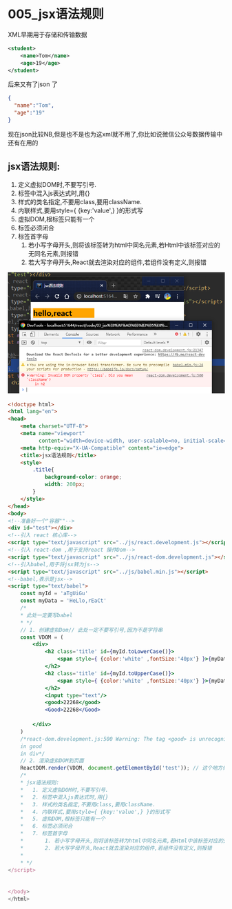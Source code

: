 # 005_jsx语法规则

XML早期用于存储和传输数据

```xml
<student>
    <name>Tom</name>
    <age>19</age>
</student>
```

后来又有了json 了

```json
{
  "name":"Tom",
  "age":"19"
}
```

现在json比较NB,但是也不是也为这xml就不用了,你比如说微信公众号数据传输中还有在用的

    
## jsx语法规则:
1. 定义虚拟DOM时,不要写引号.
2. 标签中混入js表达式时,用{}
3. 样式的类名指定,不要用class,要用className.
4. 内联样式,要用style={ {key:'value',} }的形式写
5. 虚拟DOM,根标签只能有一个
6. 标签必须闭合
7. 标签首字母
    1. 若小写字母开头,则将该标签转为html中同名元素,若Html中该标签对应的无同名元素,则报错
    2. 若大写字母开头,React就去渲染对应的组件,若组件没有定义,则报错

![image-20210309093047913](img/image-20210309093047913.png)

```html
<!doctype html>
<html lang="en">
<head>
    <meta charset="UTF-8">
    <meta name="viewport"
          content="width=device-width, user-scalable=no, initial-scale=1.0, maximum-scale=1.0, minimum-scale=1.0">
    <meta http-equiv="X-UA-Compatible" content="ie=edge">
    <title>jsx语法规则</title>
    <style>
        .title{
            background-color: orange;
            width: 200px;
        }
    </style>
</head>
<body>
<!--准备好一个"容器""-->
<div id="test"></div>
<!--引入 react 核心库-->
<script type="text/javascript" src="../js/react.development.js"></script>
<!--引入 react-dom ,用于支持react 操作Dom-->
<script type="text/javascript" src="../js/react-dom.development.js"></script>
<!--引入babel,用于将jsx转为js-->
<script type="text/javascript" src="../js/babel.min.js"></script>
<!--babel,表示是jsx-->
<script type="text/babel">
    const myId = 'aTgUiGu'
    const myData = 'HeLlo,rEaCt'
    /*
    * 此处一定要写babel
    * */
    // 1. 创建虚拟Dom// 此处一定不要写引号,因为不是字符串
    const VDOM = (
        <div>
            <h2 class='title' id={myId.toLowerCase()}>
                <span style={ {color:'white' ,fontSize:'40px'} }>{myData.toLowerCase()}</span>
            </h2>
            <h2 class='title' id={myId.toUpperCase()}>
                <span style={ {color:'white' ,fontSize:'40px'} }>{myData.toLowerCase()}</span>
            </h2>
            <input type="text"/>
            <good>22268</good>
            <Good>22268</Good>

        </div>
    )
    /*react-dom.development.js:500 Warning: The tag <good> is unrecognized in this browser. If you meant to render a React component, start its name with an uppercase letter.
    in good
    in div*/
    // 2. 渲染虚拟DOM到页面
    ReactDOM.render(VDOM, document.getElementById('test')); // 这个地方你不服
    /*
    * jsx语法规则:
    *   1. 定义虚拟DOM时,不要写引号.
    *   2. 标签中混入js表达式时,用{}
    *   3. 样式的类名指定,不要用class,要用className.
    *   4. 内联样式,要用style={ {key:'value',} }的形式写
    *   5. 虚拟DOM,根标签只能有一个
    *   6. 标签必须闭合
    *   7. 标签首字母
    *       1. 若小写字母开头,则将该标签转为html中同名元素,若Html中该标签对应的无同名元素,则报错
    *       2. 若大写字母开头,React就去渲染对应的组件,若组件没有定义,则报错
    *
    * */
</script>


</body>
</html>

```